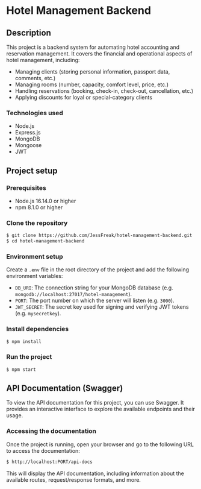 # Hotel Management Backend

## Description

This project is a backend system for automating hotel accounting and reservation management. It covers the financial and operational aspects of hotel management, including:
- Managing clients (storing personal information, passport data, comments, etc.)
- Managing rooms (number, capacity, comfort level, price, etc.)
- Handling reservations (booking, check-in, check-out, cancellation, etc.)
- Applying discounts for loyal or special-category clients

### Technologies used
- Node.js
- Express.js
- MongoDB
- Mongoose
- JWT

## Project setup

### Prerequisites
- Node.js 16.14.0 or higher
- npm 8.1.0 or higher

### Clone the repository
```bash
$ git clone https://github.com/JessFreak/hotel-management-backend.git
$ cd hotel-management-backend 
```

### Environment setup

Create a `.env` file in the root directory of the project and add the following environment variables:
- `DB_URI`: The connection string for your MongoDB database (e.g. `mongodb://localhost:27017/hotel-management`).
- `PORT`: The port number on which the server will listen (e.g. `3000`).
- `JWT_SECRET`: The secret key used for signing and verifying JWT tokens (e.g. `mysecretkey`).

### Install dependencies
```bash
$ npm install
```

### Run the project

```bash
$ npm start
```

## API Documentation (Swagger)

To view the API documentation for this project, you can use Swagger. 
It provides an interactive interface to explore the available endpoints and their usage.

### Accessing the documentation
Once the project is running, open your browser and go to the following URL to access the documentation:

```bash
$ http://localhost:PORT/api-docs
```

This will display the API documentation, including information about the available routes, request/response formats, and more.

